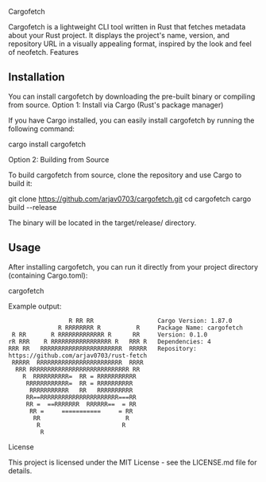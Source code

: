 Cargofetch

Cargofetch is a lightweight CLI tool written in Rust that fetches metadata about your Rust project. It displays the project's name, version, and repository URL in a visually appealing format, inspired by the look and feel of neofetch.
Features

## Installation

You can install cargofetch by downloading the pre-built binary or compiling from source.
Option 1: Install via Cargo (Rust's package manager)

If you have Cargo installed, you can easily install cargofetch by running the following command:

cargo install cargofetch

Option 2: Building from Source

To build cargofetch from source, clone the repository and use Cargo to build it:

git clone https://github.com/arjav0703/cargofetch.git
cd cargofetch
cargo build --release

The binary will be located in the target/release/ directory.

## Usage

After installing cargofetch, you can run it directly from your project directory (containing Cargo.toml):

cargofetch

Example output:
```
                 R RR RR                  Cargo Version: 1.87.0
              R RRRRRRRR R          R     Package Name: cargofetch
 R RR       R RRRRRRRRRRRRR R      RR     Version: 0.1.0
rR RRR    R RRRRRRRRRRRRRRRRR R   RRR R   Dependencies: 4
RRR RR   RRRRRRRRRRRRRRRRRRRRRRR  RRRRR   Repository: https://github.com/arjav0703/rust-fetch
 RRRRR  RRRRRRRRRRRRRRRRRRRRRRRR  RRRR    
  RRR RRRRRRRRRRRRRRRRRRRRRRRRRRRR RR     
    R  RRRRRRRRRR=  RR = RRRRRRRRRRR      
     RRRRRRRRRRRR=  RR = RRRRRRRRRR       
      RRRRRRRRRRR   RR   RRRRRRRRRR       
     RR==RRRRRRRRRRRRRRRRRRRRRR===RR      
     RR =  ==RRRRRRR  RRRRRR==  = RR      
      RR =     ===========     = RR       
       RR                        R        
        R                       R         
         R                                
```


License

This project is licensed under the MIT License - see the LICENSE.md file for details.
